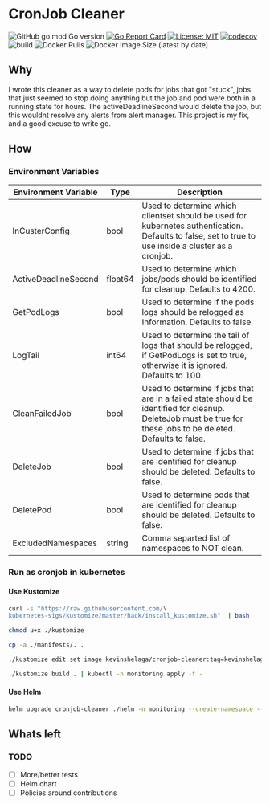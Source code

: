 # CronJob Cleaner

![GitHub go.mod Go version](https://img.shields.io/github/go-mod/go-version/kevin-shelaga/cronjob-cleaner)
[![Go Report Card](https://goreportcard.com/badge/github.com/kevin-shelaga/cronjob-cleaner)](https://goreportcard.com/report/github.com/kevin-shelaga/cronjob-cleaner)
[![License: MIT](https://img.shields.io/badge/License-MIT-yellow.svg)](https://opensource.org/licenses/MIT)
[![codecov](https://codecov.io/gh/kevin-shelaga/cronjob-cleaner/branch/master/graph/badge.svg?token=D07EP88G53)](https://codecov.io/gh/kevin-shelaga/cronjob-cleaner)
![build](https://github.com/kevin-shelaga/cronjob-cleaner/workflows/build/badge.svg)
![Docker Pulls](https://img.shields.io/docker/pulls/kevinshelaga/cronjob-cleaner)
![Docker Image Size (latest by date)](https://img.shields.io/docker/image-size/kevinshelaga/cronjob-cleaner)

## Why

I wrote this cleaner as a way to delete pods for jobs that got "stuck", jobs that just seemed to stop doing anything but the job and pod were both in a running state for hours. The activeDeadlineSecond would delete the job, but this wouldnt resolve any alerts from alert manager. This project is my fix, and a good excuse to write go.

## How

### Environment Variables

| Environment Variable | Type    | Description                                                                                                                                                    |
| -------------------- | ------- | -------------------------------------------------------------------------------------------------------------------------------------------------------------- |
| InCusterConfig       | bool    | Used to determine which clientset should be used for kubernetes authentication. Defaults to false, set to true to use inside a cluster as a cronjob.           |
| ActiveDeadlineSecond | float64 | Used to determine which jobs/pods should be identified for cleanup. Defaults to 4200.                                                                          |
| GetPodLogs           | bool    | Used to determine if the pods logs should be relogged as Information. Defaults to false.                                                                       |
| LogTail              | int64   | Used to determine the tail of logs that should be relogged, if GetPodLogs is set to true, otherwise it is ignored. Defaults to 100.                            |
| CleanFailedJob       | bool    | Used to determine if jobs that are in a failed state should be identified for cleanup. DeleteJob must be true for these jobs to be deleted. Defaults to false. |
| DeleteJob            | bool    | Used to determine if jobs that are identified for cleanup should be deleted. Defaults to false.                                                                |
| DeletePod            | bool    | Used to determine pods that are identified for cleanup should be deleted. Defaults to false.                                                                   |
| ExcludedNamespaces   | string  | Comma separted list of namespaces to NOT clean.                                                                                                                |

### Run as cronjob in kubernetes

#### Use Kustomize

```sh
curl -s "https://raw.githubusercontent.com/\
kubernetes-sigs/kustomize/master/hack/install_kustomize.sh"  | bash

chmod u+x ./kustomize

cp -a ./manifests/. .

./kustomize edit set image kevinshelaga/cronjob-cleaner:tag=kevinshelaga/cronjob-cleaner:latest

./kustomize build . | kubectl -n monitoring apply -f -
```

#### Use Helm

```sh
helm upgrade cronjob-cleaner ./helm -n monitoring --create-namespace --install
```

## Whats left

### TODO

- [ ] More/better tests
- [ ] Helm chart
- [ ] Policies around contributions
